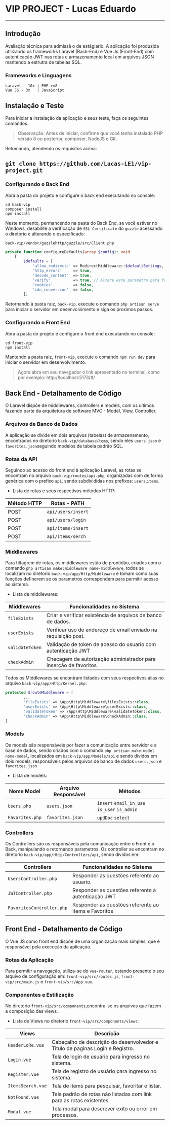 ﻿# VIP PROJECT - Lucas Eduardo

---

## Introdução

Avaliação técnica para admissã
o de estágiario. A aplicação foi produzida utilizando os frameworks Laravel (Back-End) e
Vue Js (Front-End) com autenticação JWT nas rotas e armazenamento local em arquivos JSON mantendo a estrutra de tabelas
SQL.

### Frameworks e Linguagens

    Laravel - 10x | PHP >=8
    Vue JS - 3x   | JavaScript

## Instalação e Teste

Para iniciar a instalação da aplicação e seus teste, faça os seguintes comandos.

> Observação: Antes de iniciar, confirme que você tenha instalado PHP versão 8 ou posterior, composer, NodeJS e Git.

Retomando, atendendo os requisitos acima:

``
git clone https://github.com/Lucas-LE1/vip-project.git
``
---

### Configurando o Back End

Abra a pasta do projeto e configure o back end executando no console:

```
cd back-vip
composer install
npm install
```

Neste momento, permancendo na pasta do Back End, se você estiver no Windows, desabilite a verificação
de `SSL Certificate` do `guzzle` acessando o diretório e alterando o especificado:

``
back-vip/vendor/guzzlehttp/guzzle/src/Client.php
``

```php
private function configureDefaults(array $config): void
    {
        $defaults = [
            'allow_redirects' => RedirectMiddleware::$defaultSettings,
            'http_errors'     => true,
            'decode_content'  => true,
            'verify'          => true, // Altere este parametro para false
            'cookies'         => false,
            'idn_conversion'  => false,
        ];
```

Retornando à pasta raiz, `back-vip`, execute o comando `php artisan serve` para iniciar o servidor em desenvolvimento e
siga os proximos passos.

### Configurando o Front End

Abra a pasta do projeto e configure o front end executando no console:

```
cd front-vip
npm install
```

Mantendo a pasta raiz, `front-vip`, execute o comando `npm run dev` para iniciar o servidor em desenvolvimento.

> Agora abra em seu navegador o link apresentado no terminal, como por exemplo: http://localhost:5173/#/

## Back End - Detalhamento de Código

O Laravel dispõe de middlewares, controllers e models, com os ultimos fazendo parte da arquitetura de software MVC -
Model, View, Controller.

### Arquivos de Banco de Dados

A aplicação se divide em dois arquivos (tabelas) de armazenamento, encontrados no diretorio ``back-vip/database/temp``,
sendo eles `users.json` e `favorites.json`seguindo modelos de tabela padrão SQL.

### Rotas da API

Seguindo ao acesso do front end à aplicação Laravel, as rotas se encontram no arquivo `back-vip/routes/api.php`,
organizadas com de forma genérica com o prefixo `api`, sendo subdivididas nos prefixos: `users`,`items`.

- Lista de rotas e seus respectivos métodos HTTP:

| Método HTTP | Rotas - PATH       |
|-------------|--------------------|
| POST        | `api/users/insert` |
| POST        | `api/users/login`  |
| POST        | `api/items/insert` |
| POST        | `api/items/serch`  |

### Middlewares

Para filtagrem de rotas, os middlewares estão de prontidão, criados com o
comando `php artisan make:middleware name-middleware`, todos se localizam no diretorio `back-vip/app/Http/Middleware` e
tomam como suas funções definerem se os parametros correspondem para permitir acesso ao sistema.

- Lista de middlewares:

| Middlewares     | Funcionalidades no Sistema                                       |
|-----------------|------------------------------------------------------------------|
| `fileExists`    | Criar e verificar existência de arquivos de banco de dados.      |
| `userExists`    | Verificar uso de endereço de email enviado na requisição post.   |
| `validateToken` | Validação de token de acesso do usuario com autenticação JWT     |
| `checkAdmin`    | Checagem de autorização administrador para inserção de favoritos |

Todos os Middlewares se encontram listados com seus respectivos alias no arquivo ``back-vip/app/Http/Kernel.php``:

```php
protected $routeMiddleware = [
        ...
        'fileExists' => \App\Http\Middleware\filesExists::class,
        'userExists' => \App\Http\Middleware\userExists::class,
        'validateToken' => \App\Http\Middleware\validateToken::class,
        'checkAdmin' => \App\Http\Middleware\checkAdmin::class,
]
```

### Models

Os models são responsáveis por fazer a comunicação entre servidor e a base de dados, sendo criados com o
comando ``php artisan make:model nome-model``, localizados em `back-vip/app/Models/api` e sendo dividos em dois models,
responsáveis pelos arquivos de banco de dados `users.json` e `favorites.json`

- Lista de models:

| Nome Model      | Arquivo Responsável | Métodos                                      |
|-----------------|---------------------|----------------------------------------------|
| `Users.php`     | `users.json`        | `insert` `email_in_use` `is_user` `is_admin` |` 
| `Favorites.php` | `favorites.json`    | ``updDoc`` ``select``                        |

### Controllers

Os Controllers são os responsáveis pela comunicação entre o Front e o Back, manipulando e retornando parametros. Os controller se encontram no diretorio ``back-vip/app/Http/Controllers/api``, sendo dividos em:

| Controllers               | Funcionalidades no Sistema                           |
|---------------------------|------------------------------------------------------|
| `UsersController.php`     | Responder as questões referente ao usuario.          |
| `JWTController.php`       | Responder as questões referente à autenticação JWT    |
| `FavoritesController.php` | Responder as questões referente ao Items e Favoritos |

## Front End - Detalhamento de Código

O Vue JS como front end dispõe de uma organização mais simples, que é responsável pela execução da aplicação.

### Rotas da Aplicação

Para permitir a navegação, utiliza-se do `vue-router`, estando presente o seu arquivo de configuração em: `front-vip/src/routes.js`, `front-vip/src/main.js` e `front-vip/src/App.vue`.

### Componentes e Estilização

No diretorio `front-vip/src/components`,encontra-se os arquivos que fazem a composição das views.

- Lista de Views no diretorio `front-vip/src/components/views`:

| Views             | Descrição                                                                     |
|-------------------|-------------------------------------------------------------------------------|
| `HeaderLoRe.vue`  | Cabeçalho de descrição do desenvolvedor e Titulo de paginas Login e Registro. |
| `Login.vue`       | Tela de login de usuário para ingresso no sistema.                            |
| `Register.vue`    | Tela de registro de usuário para ingresso no sistema.                         |
| `ItemsSearch.vue` | Tela de items para pesquisar, favoritar e listar.                             |
| `NotFound.vue`    | Tela padrão de rotas não listadas com link para as rotas existentes.          |
| `Modal.vue`       | Tela modal para descrever exito ou error em processos.                        |
